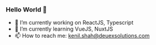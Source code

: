 ### Hello World 👋


- 🔭 I’m currently working on ReactJS, Typescript
- 🌱 I’m currently learning VueJS, NuxtJS
- 📫 How to reach me: kenil.shah@deuexsolutions.com
